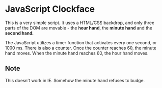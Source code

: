 # JavaScript Clockface
This is a very simple script. It uses a HTML/CSS backdrop, and only three parts of the DOM are movable - the **hour hand**, the **minute hand** and the **second hand**.

The JavaScript utilizes a timer function that activates every one second, or 1000 ms. There is also a counter. Once the counter reaches 60, the minute hand moves. When the minute hand reaches 60, the hour hand moves.

## Note
This doesn't work in IE. Somehow the minute hand refuses to budge.
